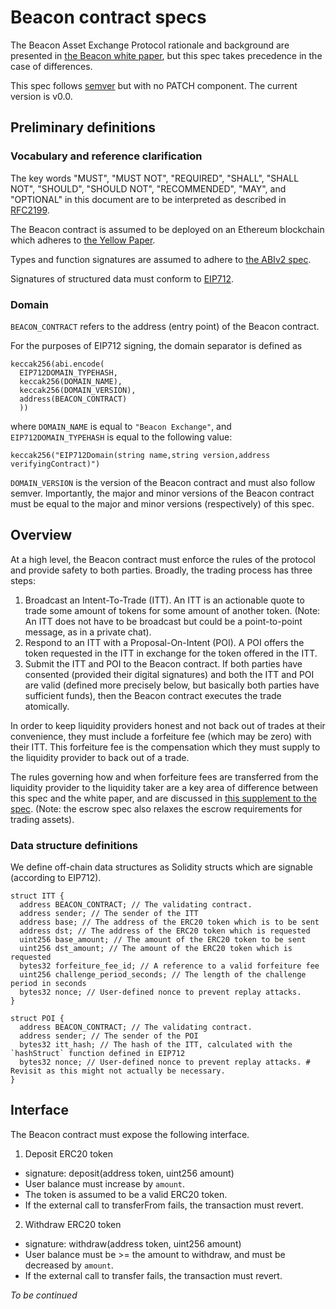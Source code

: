 # Beacon contract specs
The Beacon Asset Exchange Protocol rationale and background are
presented in [the Beacon white paper](https://beaconexchange.io/beacon.pdf),
but this spec takes precedence in the case of differences.

This spec follows [semver](https://semver.org/) but with no PATCH
component. The current version is v0.0.

## Preliminary definitions

### Vocabulary and reference clarification

The key words
"MUST", "MUST NOT", "REQUIRED", "SHALL", "SHALL NOT",
"SHOULD", "SHOULD NOT", "RECOMMENDED", "MAY", and "OPTIONAL"
in this document are to be interpreted as described in
[RFC2199](https://tools.ietf.org/html/rfc2119).

The Beacon contract is assumed to be deployed on an Ethereum blockchain which
adheres to [the Yellow Paper](https://ethereum.github.io/yellowpaper/paper.pdf).

Types and function signatures are assumed to adhere to
[the ABIv2 spec](https://solidity.readthedocs.io/en/v0.5.2/abi-spec.html).

Signatures of structured data must conform to
[EIP712](https://github.com/ethereum/EIPs/blob/38aa52e04652f/EIPS/eip-712.md).

### Domain

`BEACON_CONTRACT` refers to the address (entry point) of the Beacon contract.

For the purposes of EIP712 signing, the domain separator is defined as
```solidity
keccak256(abi.encode(
  EIP712DOMAIN_TYPEHASH,
  keccak256(DOMAIN_NAME),
  keccak256(DOMAIN_VERSION),
  address(BEACON_CONTRACT)
  ))
```
where `DOMAIN_NAME` is equal to `"Beacon Exchange"`, and
`EIP712DOMAIN_TYPEHASH` is equal to the following value:
```
keccak256("EIP712Domain(string name,string version,address verifyingContract)")
```

`DOMAIN_VERSION` is the version of the Beacon contract and must also follow
semver. Importantly, the major and minor versions of the Beacon contract
must be equal to the major and minor versions (respectively) of this spec.

## Overview
At a high level, the Beacon contract must enforce the rules of the protocol
and provide safety to both parties. Broadly, the trading process has three
steps:
1. Broadcast an Intent-To-Trade (ITT). An ITT is an actionable quote to trade
some amount of tokens for some amount of another token. (Note: An ITT does not
have to be broadcast but could be a point-to-point message, as in a private
chat).
2. Respond to an ITT with a Proposal-On-Intent (POI). A POI offers the
token requested in the ITT in exchange for the token offered in the ITT.
3. Submit the ITT and POI to the Beacon contract. If both parties have
consented (provided their digital signatures) and both the ITT and POI are
valid (defined more precisely below, but basically both parties have
sufficient funds), then the Beacon contract executes the trade atomically.

In order to keep liquidity providers honest and not back out of trades at
their convenience, they must include a forfeiture fee (which may be zero)
with their ITT. This forfeiture fee is the compensation which they must
supply to the liquidity provider to back out of a trade.

The rules governing how and when forfeiture fees are transferred
from the liquidity provider to the liquidity taker are a key area of
difference between this spec and the white paper, and are discussed in
[this supplement to the spec](1_escrow_spec.md). (Note: the escrow spec
also relaxes the escrow requirements for trading assets).


### Data structure definitions

We define off-chain data structures as Solidity structs which are signable
(according to EIP712).

```solidity
struct ITT {
  address BEACON_CONTRACT; // The validating contract.
  address sender; // The sender of the ITT
  address base; // The address of the ERC20 token which is to be sent
  address dst; // The address of the ERC20 token which is requested
  uint256 base_amount; // The amount of the ERC20 token to be sent
  uint256 dst_amount; // The amount of the ERC20 token which is requested
  bytes32 forfeiture_fee_id; // A reference to a valid forfeiture fee
  uint256 challenge_period_seconds; // The length of the challenge period in seconds
  bytes32 nonce; // User-defined nonce to prevent replay attacks.
}

struct POI {
  address BEACON_CONTRACT; // The validating contract.
  address sender; // The sender of the POI
  bytes32 itt_hash; // The hash of the ITT, calculated with the `hashStruct` function defined in EIP712
  bytes32 nonce; // User-defined nonce to prevent replay attacks. # Revisit as this might not actually be necessary.
}
```

## Interface

The Beacon contract must expose the following interface.

1) Deposit ERC20 token
  - signature: deposit(address token, uint256 amount)
  - User balance must increase by `amount`.
  - The token is assumed to be a valid ERC20 token.
  - If the external call to transferFrom fails, the transaction must revert.
2) Withdraw ERC20 token
  - signature: withdraw(address token, uint256 amount)
  - User balance must be >= the amount to withdraw, and must be decreased by
    `amount`.
  - If the external call to transfer fails, the transaction must revert.

*To be continued*
